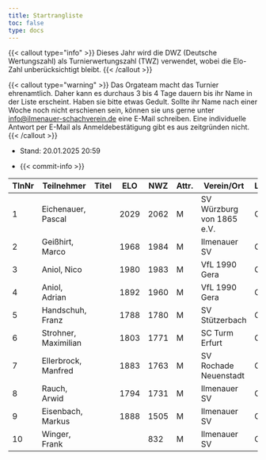 ```yaml
---
title: Startrangliste
toc: false
type: docs
---
```


{{< callout type="info" >}}
Dieses Jahr wird die DWZ (Deutsche Wertungszahl) als Turnierwertungszahl (TWZ) verwendet, wobei die Elo-Zahl unberücksichtigt bleibt.
{{< /callout >}}

{{< callout type="warning" >}}
Das Orgateam macht das Turnier ehrenamtlich. Daher kann es durchaus 3 bis 4 Tage dauern bis ihr Name in der Liste erscheint. Haben sie bitte etwas Gedult. Sollte ihr Name nach einer Woche noch nicht erschienen sein, können sie uns gerne unter [info@ilmenauer-schachverein.de](mailto:info@ilmenauer-schachverein.de) eine E-Mail schreiben. Eine individuelle Antwort per E-Mail als Anmeldebestätigung gibt es aus zeitgründen nicht.
{{< /callout >}}

- Stand: 20.01.2025 20:59

- {{< commit-info >}}

| TlnNr | Teilnehmer           | Titel | ELO  | NWZ  | Attr. | Verein/Ort                | Land | Geburt | FideKenn. | PKZ      |
| ----- | -------------------- | ----- | ---- | ---- | ----- | ------------------------- | ---- | ------ | --------- | -------- |
| 1     | Eichenauer, Pascal   |       | 2029 | 2062 | M     | SV Würzburg von 1865 e.V. | GER  | 1999   | 12991848  | 10276112 |
| 2     | Geißhirt, Marco      |       | 1968 | 1984 | M     | Ilmenauer SV              | GER  | 1990   | 4610563   | 10059257 |
| 3     | Aniol, Nico          |       | 1980 | 1983 | M     | VfL 1990 Gera             | GER  | 2010   | 16287096  | 10695221 |
| 4     | Aniol, Adrian        |       | 1892 | 1960 | M     | VfL 1990 Gera             | GER  | 2005   | 16229967  | 10406227 |
| 5     | Handschuh, Franz     |       | 1788 | 1780 | M     | SV Stützerbach            | GER  | 1948   | 34602615  | 10073513 |
| 6     | Strohner, Maximilian |       | 1803 | 1771 | M     | SC Turm Erfurt            | GER  | 1993   | 34660607  | 10218260 |
| 7     | Ellerbrock, Manfred  |       | 1883 | 1763 | M     | SV Rochade Neuenstadt     | GER  | 1948   | 4641850   | 10044061 |
| 8     | Rauch, Arwid         |       | 1794 | 1731 | M     | Ilmenauer SV              | GER  | 2003   | 16215923  | 10283822 |
| 9     | Eisenbach, Markus    |       | 1888 | 1505 | M     | Ilmenauer SV              | GER  | 1984   | 34663630  | 10043553 |
| 10    | Winger, Frank        |       |      | 832  | M     | Ilmenauer SV              | GER  | 1964   | 16233069  |